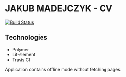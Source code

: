 # JAKUB MADEJCZYK - CV
[![Build Status](https://travis-ci.org/Madejczyk/CV.svg?branch=master)](https://travis-ci.org/Madejczyk/CV)

## Technologies
* Polymer
* Lit-element 
* Travis CI

Application contains offline mode without fetching pages.